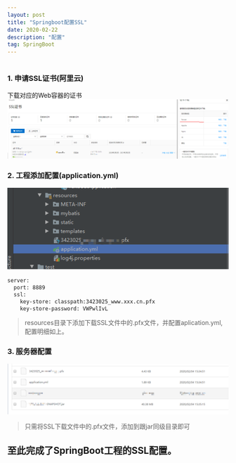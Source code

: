 ```yaml
---
layout: post
title: "Springboot配置SSL"
date: 2020-02-22 
description: "配置"
tag: SpringBoot 
---   
```


# 
### 1. 申请SSL证书(阿里云)
下载对应的Web容器的证书
![](/images/posts/2020022201.png)
### 2. 工程添加配置(application.yml)
![](/images/posts/2020022202.png)
```
server:
  port: 8889
  ssl:
    key-store: classpath:3423025_www.xxx.cn.pfx
    key-store-password: VWPwlIvL
```
> resources目录下添加下载SSL文件中的.pfx文件，并配置aplication.yml,配置明细如上。

### 3. 服务器配置
![](/images/posts/2020022203.png)
> 只需将SSL下载文件中的.pfx文件，添加到跟jar同级目录即可

## 至此完成了SpringBoot工程的SSL配置。